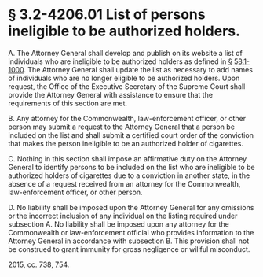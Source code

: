 # § 3.2-4206.01 List of persons ineligible to be authorized holders.

<p>A. The Attorney General shall develop and publish on its website a list of individuals who are ineligible to be authorized holders as defined in § <a href='http://law.lis.virginia.gov/vacode/58.1-1000/'>58.1-1000</a>. The Attorney General shall update the list as necessary to add names of individuals who are no longer eligible to be authorized holders. Upon request, the Office of the Executive Secretary of the Supreme Court shall provide the Attorney General with assistance to ensure that the requirements of this section are met.</p><p>B. Any attorney for the Commonwealth, law-enforcement officer, or other person may submit a request to the Attorney General that a person be included on the list and shall submit a certified court order of the conviction that makes the person ineligible to be an authorized holder of cigarettes.</p><p>C. Nothing in this section shall impose an affirmative duty on the Attorney General to identify persons to be included on the list who are ineligible to be authorized holders of cigarettes due to a conviction in another state, in the absence of a request received from an attorney for the Commonwealth, law-enforcement officer, or other person.</p><p>D. No liability shall be imposed upon the Attorney General for any omissions or the incorrect inclusion of any individual on the listing required under subsection A. No liability shall be imposed upon any attorney for the Commonwealth or law-enforcement official who provides information to the Attorney General in accordance with subsection B. This provision shall not be construed to grant immunity for gross negligence or willful misconduct.</p><p>2015, cc. <a href='http://lis.virginia.gov/cgi-bin/legp604.exe?151+ful+CHAP0738'>738</a>, <a href='http://lis.virginia.gov/cgi-bin/legp604.exe?151+ful+CHAP0754'>754</a>.</p>